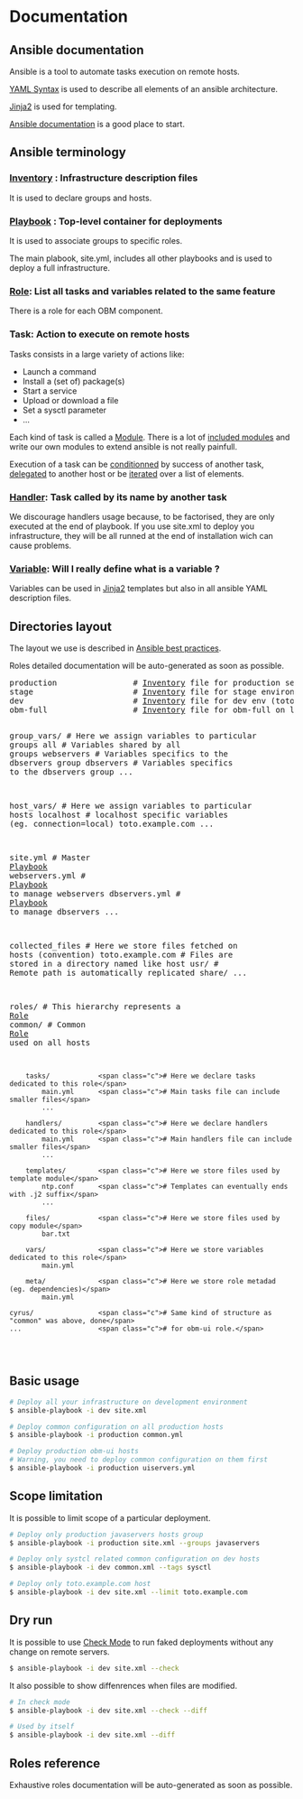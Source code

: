 Documentation
=============

Ansible documentation
---------------------

Ansible is a tool to automate tasks execution on remote hosts.

[YAML Syntax] is used to describe all elements of an ansible architecture.

[Jinja2] is used for templating.

[Ansible documentation] is a good place to start.

Ansible terminology
-------------------

### [Inventory] : Infrastructure description files

It is used to declare groups and hosts.

### [Playbook] : Top-level container for deployments

It is used to associate groups to specific roles.

The main plabook, site.yml, includes all other playbooks and is used to deploy a full infrastructure.

### [Role]: List all tasks and variables related to the same feature

There is a role for each OBM component.

### Task: Action to execute on remote hosts

Tasks consists in a large variety of actions like:
  * Launch a command
  * Install a (set of) package(s)
  * Start a service
  * Upload or download a file
  * Set a sysctl parameter
  * ...

Each kind of task is called a [Module].
There is a lot of [included modules] and write our own modules to extend ansible is not really painfull.

Execution of a task can be [conditionned] by success of another task, [delegated] to another host or be [iterated] over a list of elements.

### [Handler]: Task called by its name by another task

We discourage handlers usage because, to be factorised, they are only executed at the end of playbook. If you use site.xml to deploy you infrastructure, they will be all runned at the end of installation wich can cause problems.

### [Variable]: Will I really define what is a variable ?

Variables can be used in [Jinja2] templates but also in all ansible YAML description files.

Directories layout
------------------

The layout we use is described in [Ansible best practices].

Roles detailed documentation will be auto-generated as soon as possible.

<div class="highlight highlight-bash"><pre>
production                <span class="c"># </span><a href="http://docs.ansible.com/intro_inventory.html" title="Inventory">Inventory</a><span class="c"> file for production servers</span>
stage                     <span class="c"># </span><a href="http://docs.ansible.com/intro_inventory.html" title="Inventory">Inventory</a><span class="c"> file for stage environment</span>
dev                       <span class="c"># </span><a href="http://docs.ansible.com/intro_inventory.html" title="Inventory">Inventory</a><span class="c"> file for dev env (toto.example.com)</span>
obm-full                  <span class="c"># </span><a href="http://docs.ansible.com/intro_inventory.html" title="Inventory">Inventory</a><span class="c"> file for obm-full on localhost</span>

group_vars/               <span class="c"># Here we assign variables to particular groups</span>
   all                    <span class="c"># Variables shared by all groups</span>
   webservers             <span class="c"># Variables specifics to the dbservers group</span>
   dbservers              <span class="c"># Variables specifics to the dbservers group</span>
   ...

host_vars/                <span class="c"># Here we assign variables to particular hosts</span>
   localhost              <span class="c"># localhost specific variables (eg. connection=local)</span>
   toto.example.com
   ...

site.yml                  <span class="c"># Master </span><a href="http://docs.ansible.com/playbooks.html" title="Playbook">Playbook</a>
webservers.yml            <span class="c"># </span><a href="http://docs.ansible.com/playbooks.html" title="Playbook">Playbook</a><span class="c"> to manage webservers</span>
dbservers.yml             <span class="c"># </span><a href="http://docs.ansible.com/playbooks.html" title="Playbook">Playbook</a><span class="c"> to manage dbservers</span>
...

collected_files           <span class="c"># Here we store files fetched on hosts (convention)</span>
   toto.example.com       <span class="c"># Files are stored in a directory named like host</span>
      usr/                <span class="c"># Remote path is automatically replicated</span>
         share/
         ...

roles/                    <span class="c"># This hierarchy represents a </span><a href="http://docs.ansible.com/playbooks_roles.html" title="Role">Role</a>
   common/                <span class="c"># Common </span><a href="http://docs.ansible.com/playbooks_roles.html" title="Role">Role</a><span class="c"> used on all hosts</span>

        tasks/            <span class="c"># Here we declare tasks dedicated to this role</span>
            main.yml      <span class="c"># Main tasks file can include smaller files</span>
            ...

        handlers/         <span class="c"># Here we declare handlers dedicated to this role</span>
            main.yml      <span class="c"># Main handlers file can include smaller files</span>
            ...

        templates/        <span class="c"># Here we store files used by template module</span>
            ntp.conf      <span class="c"># Templates can eventually ends with .j2 suffix</span>
            ...

        files/            <span class="c"># Here we store files used by copy module</span>
            bar.txt 

        vars/             <span class="c"># Here we store variables dedicated to this role</span>
            main.yml

        meta/             <span class="c"># Here we store role metadad (eg. dependencies)</span>
            main.yml

    cyrus/                <span class="c"># Same kind of structure as "common" was above, done</span>
    ...                   <span class="c"># for obm-ui role.</span>

</pre></div>

Basic usage
-----------

```.bash
# Deploy all your infrastructure on development environment
$ ansible-playbook -i dev site.xml

# Deploy common configuration on all production hosts
$ ansible-playbook -i production common.yml

# Deploy production obm-ui hosts
# Warning, you need to deploy common configuration on them first
$ ansible-playbook -i production uiservers.yml
```

Scope limitation
----------------

It is possible to limit scope of a particular deployment.

```.bash
# Deploy only production javaservers hosts group
$ ansible-playbook -i production site.xml --groups javaservers

# Deploy only systcl related common configuration on dev hosts
$ ansible-playbook -i dev common.xml --tags sysctl

# Deploy only toto.example.com host
$ ansible-playbook -i dev site.xml --limit toto.example.com
```

Dry run
-------

It is possible to use [Check Mode] to run faked deployments without any change on remote servers.

```.bash
$ ansible-playbook -i dev site.xml --check
```

It also possible to show diffenrences when files are modified.

```.bash
# In check mode
$ ansible-playbook -i dev site.xml --check --diff

# Used by itself
$ ansible-playbook -i dev site.xml --diff
```

Roles reference
---------------

Exhaustive roles documentation will be auto-generated as soon as possible.

[YAML Syntax]: http://docs.ansible.com/YAMLSyntax.html "YAML Syntax"
[Jinja2]: http://docs.ansible.com/playbooks_variables.html "Jinja2"
[Ansible documentation]: http://docs.ansible.com/index.html "Ansible documentation"
[Inventory]: http://docs.ansible.com/intro_inventory.html "Inventory"
[Playbook]: http://docs.ansible.com/playbooks.html "Playbook"
[Role]: http://docs.ansible.com/playbooks_roles.html "Role"
[module]: http://docs.ansible.com/modules.html "module"
[included modules]: http://docs.ansible.com/modules_by_category.html "included modules"
[conditionned]: http://docs.ansible.com/playbooks_conditionals.html "conditionned"
[delegated]: http://docs.ansible.com/playbooks_delegation.html "delegated"
[iterated]: http://docs.ansible.com/playbooks_loops.html "iterated"
[Handler]: http://docs.ansible.com/glossary.html#handlers "handler"
[Variable]: http://docs.ansible.com/playbooks_variables.html "variable"
[Check Mode]: http://docs.ansible.com/playbooks_checkmode.html "Check Mode"
[Ansible best practices]: http://docs.ansible.com/playbooks_best_practices.html "Ansible best practices"

